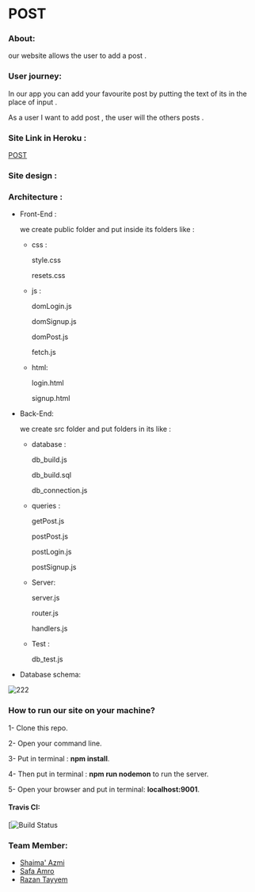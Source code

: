 # POST

### About:
our website allows the user to add a post .
### User journey: 
In our app you can  add  your favourite post by putting the text of  its in the place of input .

As a user I want to add post , the user will the others posts .
### Site Link in Heroku :
[POST]() 
### Site design :

### Architecture :
- Front-End :

  we create  public folder and put inside its folders like :
   - css :
   
       style.css

       resets.css
  - js :
  
      domLogin.js

      domSignup.js
      
      domPost.js

      fetch.js
   
  - html:
  
    login.html
   
    signup.html
  
- Back-End:

  we create src folder and put folders in its like :

  - database :
  
      db_build.js

      db_build.sql 

      db_connection.js
    
  - queries :
  
      getPost.js
      
      postPost.js
  
      postLogin.js

      postSignup.js
      
  - Server:

    server.js

    router.js
   
    handlers.js

    

   - Test :
  
      db_test.js
 
-  Database schema:

![222](https://user-images.githubusercontent.com/37650536/49822335-6b9e3780-fd42-11e8-8554-256eefcc294f.png)







 ### How to run our site on your machine?

1- Clone this repo.

2- Open your command line.

3- Put in terminal : **npm install**.

4- Then put in terminal : **npm run nodemon** to run the server. 

5- Open your browser and put in terminal: **localhost:9001**.


#### Travis CI:

[![Build Status]()
### Team Member:

- [Shaima' Azmi](https://github.com/shaima96)
- [Safa Amro](https://github.com/safaaamro)
- [Razan Tayyem](https://github.com/RazanTayyem)



